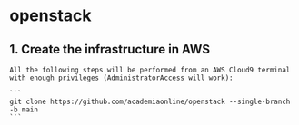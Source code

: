 # openstack

## 1. Create the infrastructure in AWS

    All the following steps will be performed from an AWS Cloud9 terminal with enough privileges (AdministratorAccess will work):
    
    ```
    git clone https://github.com/academiaonline/openstack --single-branch -b main
    ```
